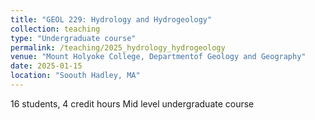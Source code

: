 ```yaml
---
title: "GEOL 229: Hydrology and Hydrogeology"
collection: teaching
type: "Undergraduate course"
permalink: /teaching/2025_hydrology_hydrogeology
venue: "Mount Holyoke College, Departmentof Geology and Geography"
date: 2025-01-15
location: "Soouth Hadley, MA"
---
```

16 students, 4 credit hours
Mid level undergraduate course 

